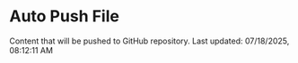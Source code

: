 # Auto Push File

Content that will be pushed to GitHub repository.
Last updated: 07/18/2025, 08:12:11 AM